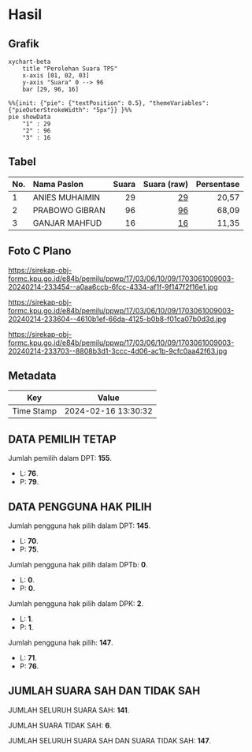 # Hasil

## Grafik

```mermaid
xychart-beta
    title "Perolehan Suara TPS"
    x-axis [01, 02, 03]
    y-axis "Suara" 0 --> 96
    bar [29, 96, 16]
```

```mermaid
%%{init: {"pie": {"textPosition": 0.5}, "themeVariables": {"pieOuterStrokeWidth": "5px"}} }%%
pie showData
    "1" : 29
    "2" : 96
    "3" : 16
```

## Tabel

| No. | Nama Paslon    | Suara | Suara (raw) | Persentase |
|:--- |:-------------- | -----:| -----------:| ----------:|
| 1   | ANIES MUHAIMIN | 29    | [29][p-1]   | 20,57      |
| 2   | PRABOWO GIBRAN | 96    | [96][p-2]   | 68,09      |
| 3   | GANJAR MAHFUD  | 16    | [16][p-3]   | 11,35      |


[p-1]: https://github.com/gigit-pemilu/pemilu-2024-17-bengkulu/blob/main/pilpres/hitung-suara/sub/17-bengkulu/sub/03-bengkulu-utara/sub/06-kerkap/sub/1009-lubuk-durian/sub/003-tps/sub/paslon-1.txt
[p-2]: https://github.com/gigit-pemilu/pemilu-2024-17-bengkulu/blob/main/pilpres/hitung-suara/sub/17-bengkulu/sub/03-bengkulu-utara/sub/06-kerkap/sub/1009-lubuk-durian/sub/003-tps/sub/paslon-2.txt
[p-3]: https://github.com/gigit-pemilu/pemilu-2024-17-bengkulu/blob/main/pilpres/hitung-suara/sub/17-bengkulu/sub/03-bengkulu-utara/sub/06-kerkap/sub/1009-lubuk-durian/sub/003-tps/sub/paslon-3.txt

## Foto C Plano

https://sirekap-obj-formc.kpu.go.id/e84b/pemilu/ppwp/17/03/06/10/09/1703061009003-20240214-233454--a0aa6ccb-6fcc-4334-af1f-9f147f2f16e1.jpg

https://sirekap-obj-formc.kpu.go.id/e84b/pemilu/ppwp/17/03/06/10/09/1703061009003-20240214-233604--4610b1ef-66da-4125-b0b8-f01ca07b0d3d.jpg

https://sirekap-obj-formc.kpu.go.id/e84b/pemilu/ppwp/17/03/06/10/09/1703061009003-20240214-233703--8808b3d1-3ccc-4d06-ac1b-9cfc0aa42f63.jpg


## Metadata

| Key        | Value               |
| ---------- | ------------------- |
| Time Stamp | 2024-02-16 13:30:32 |


## DATA PEMILIH TETAP

Jumlah pemilih dalam DPT: **155**.
 * L: **76**.
 * P: **79**.

## DATA PENGGUNA HAK PILIH

Jumlah pengguna hak pilih dalam DPT: **145**.
 * L: **70**.
 * P: **75**.

Jumlah pengguna hak pilih dalam DPTb: **0**.
 * L: **0**.
 * P: **0**.

Jumlah pengguna hak pilih dalam DPK: **2**.
 * L: **1**.
 * P: **1**.

Jumlah pengguna hak pilih: **147**.
 * L: **71**.
 * P: **76**.

## JUMLAH SUARA SAH DAN TIDAK SAH

JUMLAH SELURUH SUARA SAH: **141**.

JUMLAH SUARA TIDAK SAH: **6**.

JUMLAH SELURUH SUARA SAH DAN SUARA TIDAK SAH: **147**.


